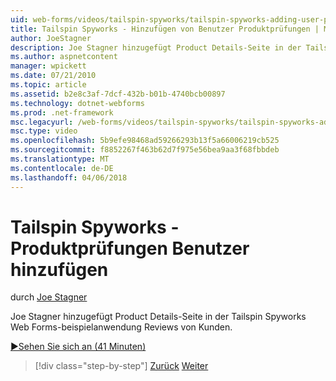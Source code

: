 ```yaml
---
uid: web-forms/videos/tailspin-spyworks/tailspin-spyworks-adding-user-product-reviews
title: Tailspin Spyworks - Hinzufügen von Benutzer Produktprüfungen | Microsoft Docs
author: JoeStagner
description: Joe Stagner hinzugefügt Product Details-Seite in der Tailspin Spyworks Web Forms-beispielanwendung Reviews von Kunden.
ms.author: aspnetcontent
manager: wpickett
ms.date: 07/21/2010
ms.topic: article
ms.assetid: b2e8c3af-7dcf-432b-b01b-4740bcb00897
ms.technology: dotnet-webforms
ms.prod: .net-framework
msc.legacyurl: /web-forms/videos/tailspin-spyworks/tailspin-spyworks-adding-user-product-reviews
msc.type: video
ms.openlocfilehash: 5b9efe98468ad59266293b13f5a66006219cb525
ms.sourcegitcommit: f8852267f463b62d7f975e56bea9aa3f68fbbdeb
ms.translationtype: MT
ms.contentlocale: de-DE
ms.lasthandoff: 04/06/2018
---
```

<a name="tailspin-spyworks---adding-user-product-reviews"></a>Tailspin Spyworks - Produktprüfungen Benutzer hinzufügen
====================
durch [Joe Stagner](https://github.com/JoeStagner)

Joe Stagner hinzugefügt Product Details-Seite in der Tailspin Spyworks Web Forms-beispielanwendung Reviews von Kunden.

[&#9654;Sehen Sie sich an (41 Minuten)](https://channel9.msdn.com/Blogs/ASP-NET-Site-Videos/tailspin-spyworks-adding-user-product-reviews)

> [!div class="step-by-step"]
> [Zurück](tailspin-spyworks-final-check-out.md)
> [Weiter](tailspin-spyworks-displaying-user-reviews.md)

